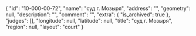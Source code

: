{
    "id": "10-000-00-72",
    "name": "суд г. Мозыря",
    "address": "",
    "geometry": null,
    "description": "",
    "comment": "",
    "extra": {
        "is_archived": true
    },
    "judges": [],
    "longitude": null,
    "latitude": null,
    "title": "суд г. Мозыря",
    "region": null,
    "layout": "court"
}